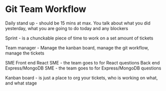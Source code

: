 # Git Team Workflow

Daily stand up - should be 15 mins at max. You talk about what you did yesterday, what you are going to do today and any blockers

Sprint - is a chunckable piece of time to work on a set amount of tickets

Team manager - Manage the kanban board, manage the git workflow, manage the tickets

SME
Front end React SME - the team goes to for React questions
Back end Express/MongoDB SME - the team goes to for Express/MongoDB questions

Kanban board - is just a place to org your tickets, who is working on what, and what stage